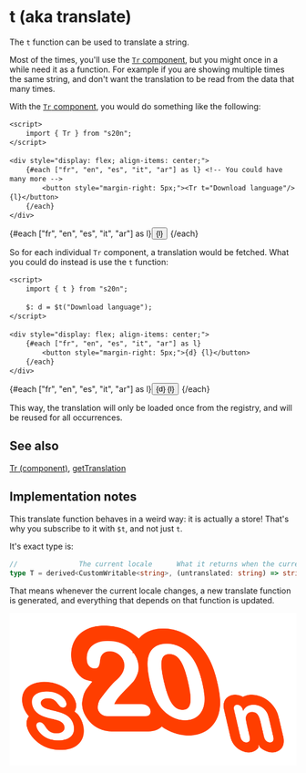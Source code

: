 <script>
    import { Tr, t } from "s20n";

    $: d = $t("Download language");
</script>

# t (aka translate)

The `t` function can be used to translate a string.

Most of the times, you'll use the [`Tr` component](../components/Tr), but you might once in a while need it as a function. For example if you are showing multiple times the same string, and don't want the translation to be read from the data that many times.

With the [`Tr` component](../components/Tr), you would do something like the following:

```svelte
<script>
    import { Tr } from "s20n";
</script>

<div style="display: flex; align-items: center;">
    {#each ["fr", "en", "es", "it", "ar"] as l} <!-- You could have many more -->
        <button style="margin-right: 5px;"><Tr t="Download language"/> {l}</button>
    {/each}
</div>
```

<div style="display: flex; align-items: center;">
    {#each ["fr", "en", "es", "it", "ar"] as l}
        <button style="margin-right: 5px;"><Tr t="Download language"/> {l}</button>
    {/each}
</div>

So for each individual `Tr` component, a translation would be fetched.
What you could do instead is use the `t` function:

```svelte
<script>
    import { t } from "s20n";

    $: d = $t("Download language");
</script>

<div style="display: flex; align-items: center;">
    {#each ["fr", "en", "es", "it", "ar"] as l}
        <button style="margin-right: 5px;">{d} {l}</button>
    {/each}
</div>
```

<div style="display: flex; align-items: center;">
    {#each ["fr", "en", "es", "it", "ar"] as l}
        <button style="margin-right: 5px;">{d} {l}</button>
    {/each}
</div>

This way, the translation will only be loaded once from the registry, and will be reused for all occurrences.

## See also

[Tr (component)](components/Tr), [getTranslation](api/getTranslation)

## Implementation notes

This translate function behaves in a weird way: it is actually a store!
That's why you subscribe to it with `$t`, and not just `t`.

It's exact type is:

```typescript
//               The current locale      What it returns when the current locale changes
type T = derived<CustomWritable<string>, (untranslated: string) => string>;
```

That means whenever the current locale changes, a new translate function is generated,
and everything that depends on that function is updated.

![S20n Icon](./static/s20n.svg "S20n Icon")
